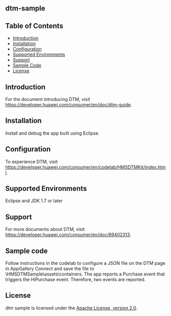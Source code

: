## dtm-sample


## Table of Contents

 * [Introduction](#introduction)
 * [Installation](#installation)
 * [Configuration ](#configuration )
 * [Supported Environments](#supported-environments)
 * [Support](#support)
 * [Sample Code](#sample-code)
 * [License](#license)


## Introduction
For the document introducing DTM, visit https://developer.huawei.com/consumer/en/doc/dtm-guide.

## Installation
Install and debug the app built using Eclipse.

## Configuration
To experience DTM, visit https://developer.huawei.com/consumer/en/codelab/HMSDTMKit/index.html.

## Supported Environments
Eclipse and JDK 1.7 or later

## Support
For more documents about DTM, visit https://developer.huawei.com/consumer/en/doc/69402313.

## Sample code
Follow instructions in the codelab to configure a JSON file on the DTM page in AppGallery Connect and save the file to \HMSDTMSample\assets\containers\.
The app reports a Purchase event that triggers the HiPurchase event. Therefore, two events are reported.

## License
dtm sample is licensed under the [Apache License, version 2.0](http://www.apache.org/licenses/LICENSE-2.0).
